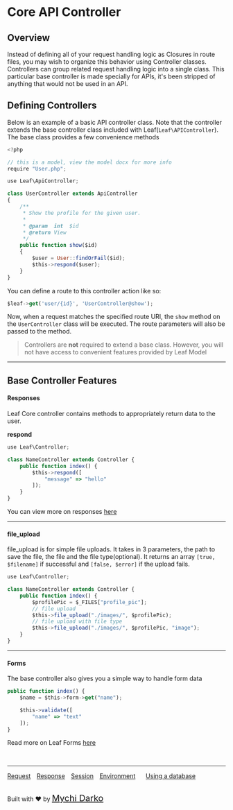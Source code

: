 # Core API Controller

## Overview
Instead of defining all of your request handling logic as Closures in route files, you may wish to organize this behavior using Controller classes. Controllers can group related request handling logic into a single class. This particular base controller is made specially for APIs, it's been stripped of anything that would not be used in an API.

## Defining Controllers
Below is an example of a basic API controller class. Note that the controller extends the base controller class included with Leaf(`Leaf\APIController`). The base class provides a few convenience methods 
<!-- such as the middleware method, which may be used to attach middleware to controller actions: -->

```js
<?php

// this is a model, view the model docx for more info
require "User.php";

use Leaf\ApiController;

class UserController extends ApiController
{
    /**
     * Show the profile for the given user.
     *
     * @param  int  $id
     * @return View
     */
    public function show($id)
    {
		$user = User::findOrFail($id);
        $this->respond($user);
    }
}
```

You can define a route to this controller action like so:

```js
$leaf->get('user/{id}', 'UserController@show');
```

Now, when a request matches the specified route URI, the `show` method on the `UserController` class will be executed. The route parameters will also be passed to the method.

> Controllers are **not** required to extend a base class. However, you will not have access to convenient features provided by Leaf Model
<!-- such as the middleware, validate, and dispatch methods. -->

<hr>

## Base Controller Features

#### Responses
Leaf Core controller contains methods to appropriately return data to the user.

**respond**
```js
use Leaf\Controller;

class NameController extends Controller {
	public function index() {
		$this->respond([
			"message" => "hello"
		]);
	}
}
```

You can view more on responses [here](2.1http/response)

<hr>

#### file_upload
file_upload is for simple file uploads. It takes in 3 parameters, the path to save the file, the file and the file type(optional). It returns an array `[true, $filename]` if successful and `[false, $error]` if the upload fails.

```js
use Leaf\Controller;

class NameController extends Controller {
	public function index() {
		$profilePic = $_FILES["profile_pic"];
		// file upload
		$this->file_upload("./images/", $profilePic);
		// file upload with file type
		$this->file_upload("./images/", $profilePic, "image");
	}
}
```

<hr>

#### Forms
The base controller also gives you a simple way to handle form data

```js
public function index() {
	$name = $this->form->get("name");

	$this->validate([
		"name" => "text"
	]);
}
```

Read more on Leaf Forms [here](2.1core/forms)

<!-- <span style="background: rgb(11, 200, 70); color: white; padding: 3px 7px; font-size: 14px;">New in v2</span> -->
<br>
<hr>

<a href="#/2.1http/request" style="margin: 0px">Request</a>
<a href="#/2.1http/response" style="margin: 0px 10px;">Response</a>
<a href="#/2.1http/session" style="margin: 0px; 10px;">Session</a>
<a href="#/2.1environment" style="margin: 0px 10px;">Environment</a>
<a href="#/2.1database" style="margin: 0px 10px;">Using a database</a>

<br>
Built with ❤ by <a href="https://mychi.netlify.com" style="font-size: 20px; color: #111;" target="_blank">Mychi Darko</a>